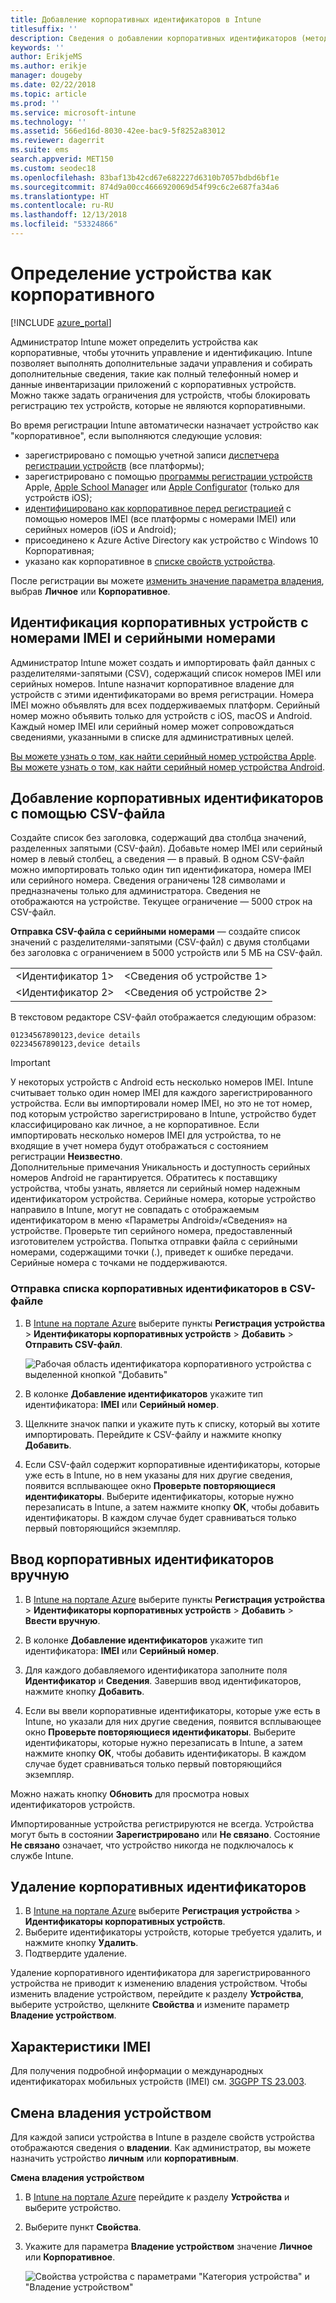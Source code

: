 ```yaml
---
title: Добавление корпоративных идентификаторов в Intune
titlesuffix: ''
description: Сведения о добавлении корпоративных идентификаторов (метода регистрации, номеров IMEI и серийных номеров) в Microsoft Intune.
keywords: ''
author: ErikjeMS
ms.author: erikje
manager: dougeby
ms.date: 02/22/2018
ms.topic: article
ms.prod: ''
ms.service: microsoft-intune
ms.technology: ''
ms.assetid: 566ed16d-8030-42ee-bac9-5f8252a83012
ms.reviewer: dagerrit
ms.suite: ems
search.appverid: MET150
ms.custom: seodec18
ms.openlocfilehash: 83baf13b42cd67e682227d6310b7057bdbd6bf1e
ms.sourcegitcommit: 874d9a00cc4666920069d54f99c6c2e687fa34a6
ms.translationtype: HT
ms.contentlocale: ru-RU
ms.lasthandoff: 12/13/2018
ms.locfileid: "53324866"
---
```

# <a name="identify-devices-as-corporate-owned"></a>Определение устройства как корпоративного

[!INCLUDE [azure_portal](./includes/azure_portal.md)]

Администратор Intune может определить устройства как корпоративные, чтобы уточнить управление и идентификацию. Intune позволяет выполнять дополнительные задачи управления и собирать дополнительные сведения, такие как полный телефонный номер и данные инвентаризации приложений с корпоративных устройств. Можно также задать ограничения для устройств, чтобы блокировать регистрацию тех устройств, которые не являются корпоративными.

Во время регистрации Intune автоматически назначает устройство как "корпоративное", если выполняются следующие условия:

- зарегистрировано с помощью учетной записи [диспетчера регистрации устройств](device-enrollment-manager-enroll.md) (все платформы);
- зарегистрировано с помощью [программы регистрации устройств](device-enrollment-program-enroll-ios.md) Apple, [Apple School Manager](apple-school-manager-set-up-ios.md) или [Apple Configurator](apple-configurator-enroll-ios.md) (только для устройств iOS);
- [идентифицировано как корпоративное перед регистрацией](#identify-corporate-owned-devices-with-imei-or-serial-number) с помощью номеров IMEI (все платформы с номерами IMEI) или серийных номеров (iOS и Android);
- присоединено к Azure Active Directory как устройство с Windows 10 Корпоративная;
- указано как корпоративное в [списке свойств устройства](#change-device-ownership).

После регистрации вы можете [изменить значение параметра владения](#change-device-ownership), выбрав **Личное** или **Корпоративное**.

## <a name="identify-corporate-owned-devices-with-imei-or-serial-number"></a>Идентификация корпоративных устройств с номерами IMEI и серийными номерами

Администратор Intune может создать и импортировать файл данных с разделителями-запятыми (CSV), содержащий список номеров IMEI или серийных номеров. Intune назначит корпоративное владение для устройств с этими идентификаторами во время регистрации. Номера IMEI можно объявлять для всех поддерживаемых платформ. Серийный номер можно объявить только для устройств с iOS, macOS и Android. Каждый номер IMEI или серийный номер может сопровождаться сведениями, указанными в списке для административных целей.

<!-- When you upload serial numbers for corporate-owned iOS devices, they must be paired with a corporate enrollment profile. Devices must then be enrolled using either Apple’s device enrollment program (DEP) or Apple Configurator to have them appear as corporate-owned. -->

[Вы можете узнать о том, как найти серийный номер устройства Apple](https://support.apple.com/HT204308).<br>
[Вы можете узнать о том, как найти серийный номер устройства Android](https://support.google.com/store/answer/3333000).

## <a name="add-corporate-identifiers-by-using-a-csv-file"></a>Добавление корпоративных идентификаторов с помощью CSV-файла
Создайте список без заголовка, содержащий два столбца значений, разделенных запятыми (CSV-файл). Добавьте номер IMEI или серийный номер в левый столбец, а сведения — в правый. В одном CSV-файл можно импортировать только один тип идентификатора, номера IMEI или серийного номера. Сведения ограничены 128 символами и предназначены только для администратора. Сведения не отображаются на устройстве. Текущее ограничение — 5000 строк на CSV-файл.

**Отправка CSV-файла с серийными номерами** — создайте список значений с разделителями-запятыми (CSV-файл) с двумя столбцами без заголовка с ограничением в 5000 устройств или 5 МБ на CSV-файл.

|||
|-|-|
|&lt;Идентификатор 1&gt;|&lt;Сведения об устройстве 1&gt;|
|&lt;Идентификатор 2&gt;|&lt;Сведения об устройстве 2&gt;|

В текстовом редакторе CSV-файл отображается следующим образом:

```
01234567890123,device details
02234567890123,device details
```

> [!IMPORTANT]
> У некоторых устройств с Android есть несколько номеров IMEI. Intune считывает только один номер IMEI для каждого зарегистрированного устройства. Если вы импортировали номер IMEI, но это не тот номер, под которым устройство зарегистрировано в Intune, устройство будет классифицировано как личное, а не корпоративное. Если импортировать несколько номеров IMEI для устройства, то не входящие в учет номера будут отображаться с состоянием регистрации **Неизвестно**.<br>
>Дополнительные примечания Уникальность и доступность серийных номеров Android не гарантируется. Обратитесь к поставщику устройства, чтобы узнать, является ли серийный номер надежным идентификатором устройства.
>Серийные номера, которые устройство направило в Intune, могут не совпадать с отображаемым идентификатором в меню «Параметры Android»/«Сведения» на устройстве. Проверьте тип серийного номера, предоставленный изготовителем устройства.
>Попытка отправки файла с серийными номерами, содержащими точки (.), приведет к ошибке передачи. Серийные номера с точками не поддерживаются.

### <a name="upload-a-csv-list-of-corporate-identifiers"></a>Отправка списка корпоративных идентификаторов в CSV-файле

1. В [Intune на портале Azure](https://portal.azure.com) выберите пункты **Регистрация устройства** > **Идентификаторы корпоративных устройств** > **Добавить** > **Отправить CSV-файл**.

   ![Рабочая область идентификатора корпоративного устройства с выделенной кнопкой "Добавить"](./media/add-corp-id.png)

2. В колонке **Добавление идентификаторов** укажите тип идентификатора: **IMEI** или **Серийный номер**.

3. Щелкните значок папки и укажите путь к списку, который вы хотите импортировать. Перейдите к CSV-файлу и нажмите кнопку **Добавить**. 

4. Если CSV-файл содержит корпоративные идентификаторы, которые уже есть в Intune, но в нем указаны для них другие сведения, появится всплывающее окно **Проверьте повторяющиеся идентификаторы**. Выберите идентификаторы, которые нужно перезаписать в Intune, а затем нажмите кнопку **ОК**, чтобы добавить идентификаторы. В каждом случае будет сравниваться только первый повторяющийся экземпляр.

## <a name="manually-enter-corporate-identifiers"></a>Ввод корпоративных идентификаторов вручную

1. В [Intune на портале Azure](https://portal.azure.com) выберите пункты **Регистрация устройства** > **Идентификаторы корпоративных устройств** > **Добавить** > **Ввести вручную**.

2. В колонке **Добавление идентификаторов** укажите тип идентификатора: **IMEI** или **Серийный номер**.

3. Для каждого добавляемого идентификатора заполните поля **Идентификатор** и **Сведения**. Завершив ввод идентификаторов, нажмите кнопку **Добавить**.

5. Если вы ввели корпоративные идентификаторы, которые уже есть в Intune, но указали для них другие сведения, появится всплывающее окно **Проверьте повторяющиеся идентификаторы**. Выберите идентификаторы, которые нужно перезаписать в Intune, а затем нажмите кнопку **ОК**, чтобы добавить идентификаторы. В каждом случае будет сравниваться только первый повторяющийся экземпляр.

Можно нажать кнопку **Обновить** для просмотра новых идентификаторов устройств.

Импортированные устройства регистрируются не всегда. Устройства могут быть в состоянии **Зарегистрировано** или **Не связано**. Состояние **Не связано** означает, что устройство никогда не подключалось к службе Intune.

## <a name="delete-corporate-identifiers"></a>Удаление корпоративных идентификаторов

1. В [Intune на портале Azure](https://portal.azure.com) выберите **Регистрация устройства** > **Идентификаторы корпоративных устройств**.
2. Выберите идентификаторы устройств, которые требуется удалить, и нажмите кнопку **Удалить**.
3. Подтвердите удаление.

Удаление корпоративного идентификатора для зарегистрированного устройства не приводит к изменению владения устройством. Чтобы изменить владение устройством, перейдите к разделу **Устройства**, выберите устройство, щелкните **Свойства** и измените параметр **Владение устройством**.

## <a name="imei-specifications"></a>Характеристики IMEI
Для получения подробной информации о международных идентификаторах мобильных устройств (IMEI) см. [3GGPP TS 23.003](https://portal.3gpp.org/desktopmodules/Specifications/SpecificationDetails.aspx?specificationId=729).

## <a name="change-device-ownership"></a>Смена владения устройством

Для каждой записи устройства в Intune в разделе свойств устройства отображаются сведения о **владении**. Как администратор, вы можете назначить устройство **личным** или **корпоративным**.

**Смена владения устройством**
1. В [Intune на портале Azure](https://portal.azure.com) перейдите к разделу **Устройства** и выберите устройство.
2. Выберите пункт **Свойства**.
3. Укажите для параметра **Владение устройством** значение **Личное** или **Корпоративное**.

   ![Свойства устройства с параметрами "Категория устройства" и "Владение устройством"](./media/device-properties.png)
